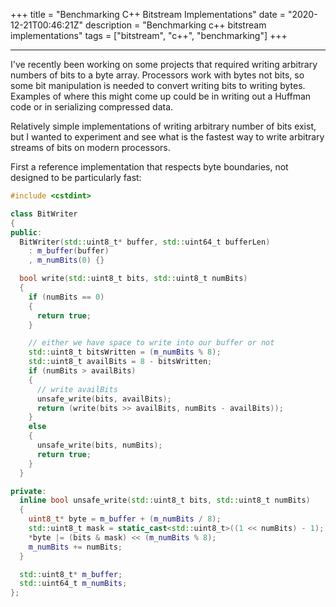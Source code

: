 +++
title = "Benchmarking C++ Bitstream Implementations"
date = "2020-12-21T00:46:21Z"
description = "Benchmarking c++ bitstream implementations"
tags = ["bitstream", "c++", "benchmarking"]
+++

---

I've recently been working on some projects that required writing 
arbitrary numbers of bits to a byte array. Processors work with bytes not bits,
so some bit manipulation is needed to convert writing bits
to writing bytes. Examples of where this might come up could be in writing 
out a Huffman code or in serializing compressed data.

Relatively simple implementations of writing arbitrary number of bits exist,
but I wanted to experiment and see what is the fastest way to write arbitrary
streams of bits on modern processors.

First a reference implementation that respects byte boundaries, not designed to be
particularly fast:

```c++
#include <cstdint>

class BitWriter
{
public:
  BitWriter(std::uint8_t* buffer, std::uint64_t bufferLen)
    : m_buffer(buffer)
    , m_numBits(0) {}

  bool write(std::uint8_t bits, std::uint8_t numBits)
  {
    if (numBits == 0)
    {
      return true;
    }

    // either we have space to write into our buffer or not
    std::uint8_t bitsWritten = (m_numBits % 8);
    std::uint8_t availBits = 8 - bitsWritten;
    if (numBits > availBits)
    {
      // write availBits
      unsafe_write(bits, availBits);
      return (write(bits >> availBits, numBits - availBits));
    }
    else
    {
      unsafe_write(bits, numBits);
      return true;
    }
  }

private:
  inline bool unsafe_write(std::uint8_t bits, std::uint8_t numBits)
  {
    uint8_t* byte = m_buffer + (m_numBits / 8);
    std::uint8_t mask = static_cast<std::uint8_t>((1 << numBits) - 1);
    *byte |= (bits & mask) << (m_numBits % 8);
    m_numBits += numBits;
  }

  std::uint8_t* m_buffer;
  std::uint64_t m_numBits;
};
```
